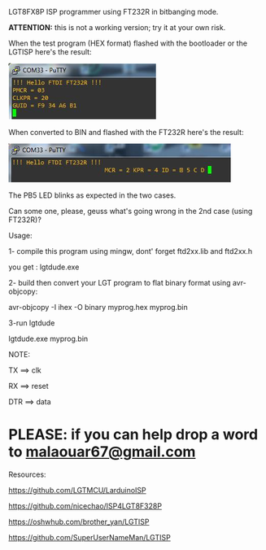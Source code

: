 LGT8FX8P ISP programmer using FT232R in bitbanging mode.

**ATTENTION:**  this is not a working version; try it at your own risk.


When the test program (HEX format) flashed with the bootloader or the LGTISP here's the result:

![Screenshot1](LGTISP.JPG)

When converted to BIN and flashed with the FT232R here's the result:

![Screenshot1](FT232R.JPG)

The PB5 LED blinks as expected in the two cases.

Can some one, please, geuss what's going wrong in the 2nd case (using FT232R)? 

Usage:

  1- compile this program using mingw, dont' forget ftd2xx.lib and ftd2xx.h
  
  you get : lgtdude.exe
  
  2- build then convert your LGT program to flat binary format using avr-objcopy:
  
  avr-objcopy -I ihex -O binary myprog.hex myprog.bin
  
  3-run lgtdude
  
  lgtdude.exe myprog.bin

NOTE:

 TX  ==> clk
 
 RX ==>  reset 
 
 DTR ==>  data

PLEASE: if you can help drop a word to malaouar67@gmail.com
=========================================================

Resources:

https://github.com/LGTMCU/LarduinoISP

https://github.com/nicechao/ISP4LGT8F328P

https://oshwhub.com/brother_yan/LGTISP

https://github.com/SuperUserNameMan/LGTISP

